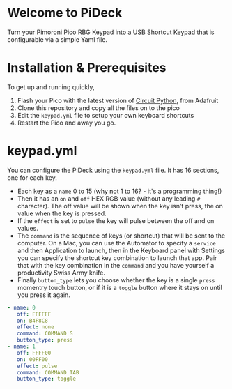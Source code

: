 # Welcome to PiDeck
Turn your Pimoroni Pico RBG Keypad into a USB Shortcut Keypad that is configurable via a simple Yaml file.

# Installation & Prerequisites
To get up and running quickly, 
1. Flash your Pico with the latest version of [Circuit Python](https://circuitpython.org/board/raspberry_pi_pico/), from Adafruit
1. Clone this repository and copy all the files on to the pico
2. Edit the `keypad.yml` file to setup your own keyboard shortcuts
3. Restart the Pico and away you go.

# keypad.yml
You can configure the PiDeck using the `keypad.yml` file. It has 16 sections, one for each key.

- Each key as a `name` 0 to 15 (why not 1 to 16? - it's a programming thing!)
- Then it has an `on` and `off` HEX RGB value (without any leading `#` character). The off value will be shown when the key isn't press, the on value when the key is pressed. 
- If the `effect` is set to `pulse` the key will pulse between the off and on values.
- The `command` is the sequence of keys (or shortcut) that will be sent to the computer. On a Mac, you can use the Automator to specify a `service` and then Application to launch, then in the Keyboard panel with Settings you can specify the shortcut key combination to launch that app. Pair that with the key combination in the `command` and you have yourself a productivity Swiss Army knife.
- Finally `button_type` lets you choose whether the key is a single `press` momentry touch button, or if it is a `toggle` button where it stays on until you press it again.

``` yaml
- name: 0
   off: FFFFFF
   on: B4F8C8
   effect: none
   command: COMMAND S
   button_type: press
- name: 1
   off: FFFF00
   on: 00FF00
   effect: pulse
   command: COMMAND TAB
   button_type: toggle
```
